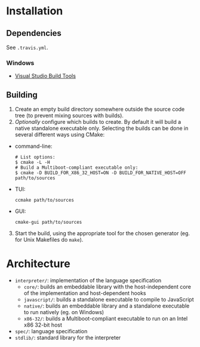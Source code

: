 # Installation

## Dependencies

See `.travis.yml`.

### Windows

- [Visual Studio Build Tools](https://www.visualstudio.com/thank-you-downloading-visual-studio/?sku=BuildTools)

## Building

1. Create an empty build directory somewhere outside the source code tree (to prevent mixing sources with builds).
2. *Optionally* configure which builds to create. By default it will build a native standalone executable only. Selecting the builds can be done in several different ways using CMake:
  - command-line:
    ```
    # List options:
    $ cmake -L -H
    # Build a Multiboot-compliant executable only:
    $ cmake -D BUILD_FOR_X86_32_HOST=ON -D BUILD_FOR_NATIVE_HOST=OFF path/to/sources
    ```
  - TUI:
    ```
    ccmake path/to/sources
    ```
  - GUI:
    ```
    cmake-gui path/to/sources
    ```
3. Start the build, using the appropriate tool for the chosen generator (eg. for Unix Makefiles do `make`).

# Architecture

- `interpreter/`: implementation of the language specification
  - `core/`: builds an embeddable library with the host-independent core of the implementation and host-dependent hooks
  - `javascript/`: builds a standalone executable to compile to JavaScript
  - `native/`: builds an embeddable library and a standalone executable to run natively (eg. on Windows)
  - `x86-32/`: builds a Multiboot-compliant executable to run on an Intel x86 32-bit host
- `spec/`: language specification
- `stdlib/`: standard library for the interpreter
